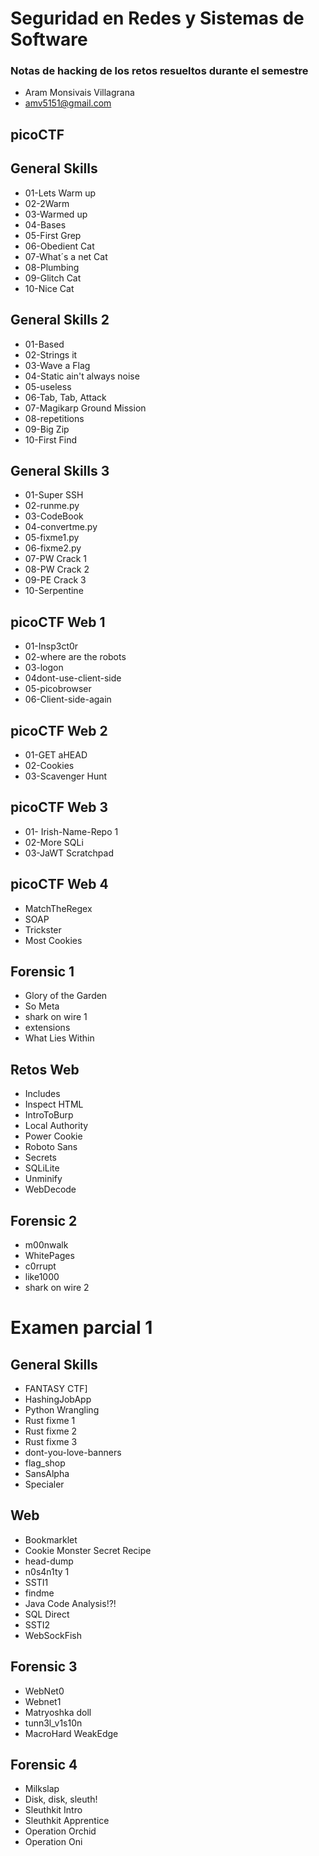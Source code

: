 # Seguridad en Redes y Sistemas de Software
### **Notas de hacking de los retos resueltos durante el semestre**

- Aram Monsivais Villagrana
- amv5151@gmail.com

## picoCTF
## General Skills
- 01-Lets Warm up
- 02-2Warm
- 03-Warmed up
- 04-Bases
- 05-First Grep
- 06-Obedient Cat
- 07-What´s a net Cat
- 08-Plumbing
- 09-Glitch Cat
- 10-Nice Cat
## General Skills 2
- 01-Based
- 02-Strings it
- 03-Wave a Flag
- 04-Static ain't always noise
- 05-useless
- 06-Tab, Tab, Attack
- 07-Magikarp Ground Mission
- 08-repetitions
- 09-Big Zip
- 10-First Find

## General Skills 3
- 01-Super SSH
- 02-runme.py
- 03-CodeBook
- 04-convertme.py
- 05-fixme1.py
- 06-fixme2.py
- 07-PW Crack 1
- 08-PW Crack 2
- 09-PE Crack 3
- 10-Serpentine
## picoCTF Web 1
- 01-Insp3ct0r
- 02-where are the robots
- 03-logon
- 04dont-use-client-side
- 05-picobrowser
- 06-Client-side-again
## picoCTF Web 2
- 01-GET aHEAD
- 02-Cookies
- 03-Scavenger Hunt

## picoCTF Web 3
- 01- Irish-Name-Repo 1
- 02-More SQLi
- 03-JaWT Scratchpad

## picoCTF Web 4
- MatchTheRegex
- SOAP
- Trickster
- Most Cookies

## Forensic 1
- Glory of the Garden
- So Meta
- shark on wire 1
- extensions
- What Lies Within

## Retos Web
- Includes
- Inspect HTML
- IntroToBurp
- Local Authority
- Power Cookie
- Roboto Sans
- Secrets
- SQLiLite
- Unminify
- WebDecode

## Forensic 2
- m00nwalk
- WhitePages
- c0rrupt
- like1000
- shark on wire 2

# Examen parcial 1
## General Skills
- FANTASY CTF]
- HashingJobApp
- Python Wrangling
- Rust fixme 1
- Rust fixme 2
- Rust fixme 3
- dont-you-love-banners
- flag_shop
- SansAlpha
- Specialer
## Web
- Bookmarklet
- Cookie Monster Secret Recipe
- head-dump
- n0s4n1ty 1
- SSTI1
- findme
- Java Code Analysis!?!
- SQL Direct
- SSTI2
- WebSockFish

## Forensic 3
- WebNet0
- Webnet1
- Matryoshka doll
- tunn3l_v1s10n
- MacroHard WeakEdge

## Forensic 4
- Milkslap
- Disk, disk, sleuth!
- Sleuthkit Intro
- Sleuthkit Apprentice
- Operation Orchid
- Operation Oni